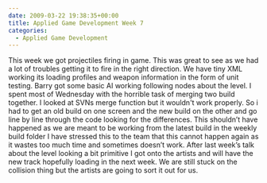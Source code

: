 ```yaml
---
date: 2009-03-22 19:38:35+00:00
title: Applied Game Development Week 7
categories:
  - Applied Game Development
---
```


This week we got projectiles firing in game. This was great to see as we had a lot of troubles getting it to fire in the right direction. We have tiny XML working its loading profiles and weapon information in the form of unit testing. Barry got some basic AI working following nodes about the level. I spent most of Wednesday with the horrible task of merging two build together. I looked at SVNs merge function but it wouldn't work properly. So i had to get an old build on one screen and the new build on the other and go line by line through the code looking for the differences. This shouldn’t have happened as we are meant to be working from the latest build in the weekly build folder I have stressed this to the team that this cannot happen again as it wastes too much time and sometimes doesn’t work. After last week’s talk about the level looking a bit primitive I got onto the artists and will have the new track hopefully loading in the next week. We are still stuck on the collision thing but the artists are going to sort it out for us.
